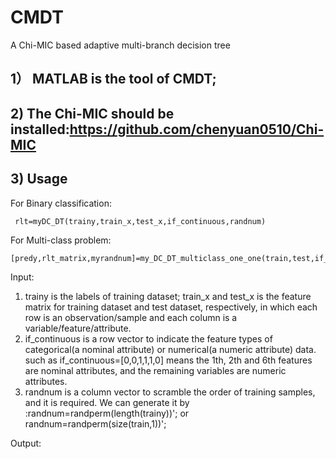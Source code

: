 # CMDT
A Chi-MIC based adaptive multi-branch decision tree

## 1） MATLAB is the tool of CMDT;
## 2)  The Chi-MIC should be installed:https://github.com/chenyuan0510/Chi-MIC
## 3)  Usage
 For Binary classification:
 
     rlt=myDC_DT(trainy,train_x,test_x,if_continuous,randnum)
 For Multi-class problem:
 
    [predy,rlt_matrix,myrandnum]=my_DC_DT_multiclass_one_one(train,test,if_continuous,randnum)
Input:
1. trainy is the labels of training dataset; train_x and test_x is the feature matrix for training dataset and test dataset, respectively, in which each row is an observation/sample and each column is a variable/feature/attribute.
2. if_continuous is a row vector to indicate the feature types of categorical(a nominal attribute) or numerical(a numeric attribute) data. such as if_continuous=[0,0,1,1,1,0]
means the 1th, 2th and 6th features are nominal attributes, and the remaining variables are numeric attributes.
3. randnum is a column vector to scramble the order of training samples, and it is required. We can generate it by :randnum=randperm(length(trainy))'; or randnum=randperm(size(train,1))';

Output:
